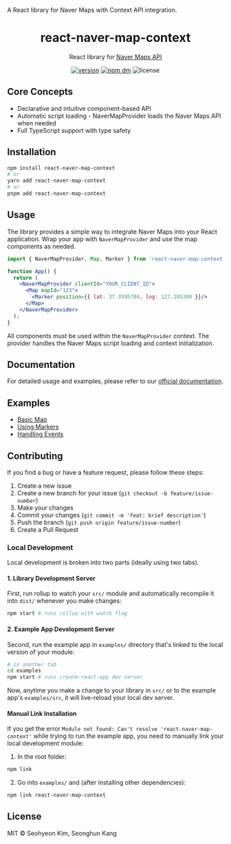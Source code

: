 A React library for Naver Maps with Context API integration.

<div align="center">
  <h1>react-naver-map-context</h1>
  <p>React library for <a href="https://navermaps.github.io/maps.js.ncp/docs/index.html" alt="naver maps api">Naver Maps API</a></p>
  <p>
    <a href="https://www.npmjs.com/package/react-naver-map-sdk"><img alt="version" src="https://img.shields.io/npm/v/react-naver-map-sdk" /></a>
    <a href="https://www.npmjs.com/package/react-naver-map-sdk"><img alt="npm dm" src="https://img.shields.io/npm/dm/react-naver-map-sdk" /></a>
    <img alt="license" src="https://img.shields.io/npm/l/react-naver-map-sdk" />
  </p>
</div>

## Core Concepts

- Declarative and intuitive component-based API
- Automatic script loading - NaverMapProvider loads the Naver Maps API when needed
- Full TypeScript support with type safety

## Installation

```bash
npm install react-naver-map-context
# or
yarn add react-naver-map-context
# or
pnpm add react-naver-map-context
```

## Usage

The library provides a simple way to integrate Naver Maps into your React application. Wrap your app with `NaverMapProvider` and use the map components as needed.

```jsx
import { NaverMapProvider, Map, Marker } from 'react-naver-map-context';

function App() {
  return (
    <NaverMapProvider clientId="YOUR_CLIENT_ID">
      <Map mapId="123">
        <Marker position={{ lat: 37.3595704, lng: 127.105399 }}/>
      </Map>
    </NaverMapProvider>
  );
}
```

All components must be used within the `NaverMapProvider` context. The provider handles the Naver Maps script loading and context initialization.

## Documentation

For detailed usage and examples, please refer to our [official documentation](https://docsurl.com).

## Examples

- [Basic Map](examples/basic-map)
- [Using Markers](examples/markers)
- [Handling Events](examples/events)

## Contributing

If you find a bug or have a feature request, please follow these steps:

1. Create a new issue
2. Create a new branch for your issue (`git checkout -b feature/issue-number`)
3. Make your changes
4. Commit your changes (`git commit -m 'feat: brief description'`)
5. Push the branch (`git push origin feature/issue-number`)
6. Create a Pull Request

### Local Development

Local development is broken into two parts (ideally using two tabs).

#### 1. Library Development Server

First, run rollup to watch your `src/` module and automatically recompile it into `dist/` whenever you make changes:

```bash
npm start # runs rollup with watch flag
```

#### 2. Example App Development Server

Second, run the example app in `examples/` directory that's linked to the local version of your module:

```bash
# in another tab
cd examples
npm start # runs create-react-app dev server
```

Now, anytime you make a change to your library in `src/` or to the example app's `examples/src`, it will live-reload your local dev server.

#### Manual Link Installation

If you get the error `Module not found: Can't resolve 'react-naver-map-context'` while trying to run the example app, you need to manually link your local development module:

1. In the root folder:
```bash
npm link
```

2. Go into `examples/` and (after installing other dependencies):
```bash
npm link react-naver-map-context
```

## License

MIT © Seohyeon Kim, Seonghun Kang
